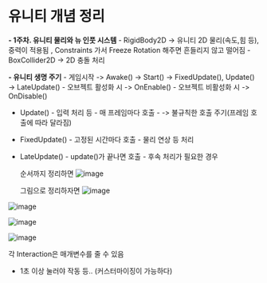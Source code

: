 # 유니티 개념 정리

 **- 1주차. 유니티 물리와 뉴 인풋 시스템**
     - RigidBody2D -> 유니티 2D 물리(속도,힘 등), 중력이 적용됨 , Constraints 가서 Freeze Rotation 해주면 흔들리지 않고 떨어짐
     - BoxCollider2D -> 2D 충돌 처리

 **- 유니티 생명 주기**
     - 게임시작 -> Awake() -> Start() -> FixedUpdate(), Update() -> LateUpdate()
     - 오브젝트 활성화 시 -> OnEnable()
     - 오브젝트 비활성화 시 -> OnDisable()

- Update()
       - 입력 처리 등 
       - 매 프레임마다 호출
       - -> 불규칙한 호출 주기(프레임 호출에 따라 달라짐)

- FixedUpdate()
       - 고정된 시간마다 호출
       - 물리 연상 등 처리

- LateUpdate()
       - update()가 끝나면 호출
       - 후속 처리가 필요한 경우

  순서까지 정리하면
  ![image](https://github.com/user-attachments/assets/e4d645b3-a7dd-4b3d-a50a-9ca297fe04fc)

  그림으로 정리하자면
![image](https://github.com/user-attachments/assets/90298250-b2a8-4b47-a1d0-a58b96a0b066)

![image](https://github.com/user-attachments/assets/8ee8ac0f-339e-4798-a715-69b881c3d84c)

![image](https://github.com/user-attachments/assets/2581764a-6725-42f5-8b44-32de530dc806)


![image](https://github.com/user-attachments/assets/f4f82888-b490-4af2-b257-e4870165140b)

     
 각 Interaction은 매개변수를 줄 수 있음
 - 1초 이상 눌러야 작동 등.. (커스터마이징이 가능하다)

